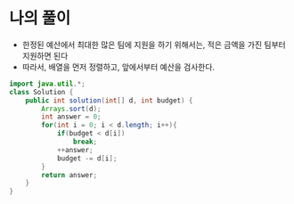 # 나의 풀이
* 한정된 예산에서 최대한 많은 팀에 지원을 하기 위해서는, 적은 금액을 가진 팀부터 지원하면 된다
* 따라서, 배열을 먼저 정렬하고, 앞에서부터 예산을 검사한다.
```java
import java.util.*;
class Solution {
    public int solution(int[] d, int budget) {
        Arrays.sort(d);
        int answer = 0;
        for(int i = 0; i < d.length; i++){
            if(budget < d[i])
                break;
            ++answer;
            budget -= d[i];
        }
        return answer;
    }
}
```